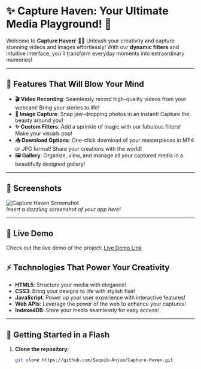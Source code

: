 # ✨ Capture Haven: Your Ultimate Media Playground! 🌟

Welcome to **Capture Haven**! 🎥🌈 Unleash your creativity and capture stunning videos and images effortlessly! With our **dynamic filters** and intuitive interface, you'll transform everyday moments into extraordinary memories! 

---

## 🎉 Features That Will Blow Your Mind

- **🎬 Video Recording**: Seamlessly record high-quality videos from your webcam! Bring your stories to life! 
- **📸 Image Capture**: Snap jaw-dropping photos in an instant! Capture the beauty around you!
- **✨ Custom Filters**: Add a sprinkle of magic with our fabulous filters! Make your visuals pop! 
- **📥 Download Options**: One-click download of your masterpieces in MP4 or JPG format! Share your creations with the world!
- **🖼️ Gallery**: Organize, view, and manage all your captured media in a beautifully designed gallery!

---

## 📸 Screenshots

![Capture Haven Screenshot](https://via.placeholder.com/800x400.png?text=Capture+Haven+Screenshot)  
*Insert a dazzling screenshot of your app here!*

---

## 🚀 Live Demo
Check out the live demo of the project: [Live Demo Link](https://fancy-flan-29513c.netlify.app) <!-- Replace with your actual deployment link -->

## ⚡ Technologies That Power Your Creativity

- **HTML5**: Structure your media with elegance!
- **CSS3**: Bring your designs to life with stylish flair!
- **JavaScript**: Power up your user experience with interactive features!
- **Web APIs**: Leverage the power of the web to enhance your captures!
- **IndexedDB**: Store your media seamlessly for easy access!

---

## 🚀 Getting Started in a Flash

1. **Clone the repository:**
   ```bash
   git clone https://github.com/Saquib-Anjum/Capture-Haven.git
